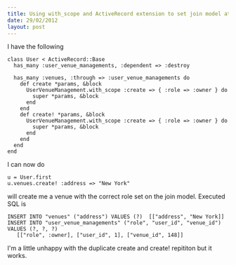 ```yaml
--- 
title: Using with_scope and ActiveRecord extension to set join model attributes
date: 29/02/2012
layout: post
--- 
```


 
I have the following 


    class User < ActiveRecord::Base
      has_many :user_venue_managements, :dependent => :destroy

      has_many :venues, :through => :user_venue_managements do
        def create *params, &block
          UserVenueManagement.with_scope :create => { :role => :owner } do
            super *params, &block
          end
        end
        def create! *params, &block
          UserVenueManagement.with_scope :create => { :role => :owner } do
            super *params, &block
          end
        end
      end
    end

I can now do

    u = User.first
    u.venues.create! :address => "New York"

will create me a venue with the correct role set on the join model. Executed
SQL is

    INSERT INTO "venues" ("address") VALUES (?)  [["address", "New York]]
    INSERT INTO "user_venue_managements" ("role", "user_id", "venue_id") VALUES (?, ?, ?)  
       [["role", :owner], ["user_id", 1], ["venue_id", 148]]

I'm a little unhappy with the duplicate create and create! repititon but it
works.

  

